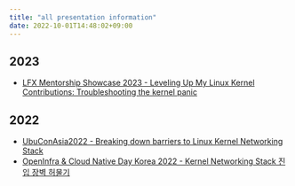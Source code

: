 ```yaml
---
title: "all presentation information"
date: 2022-10-01T14:48:02+09:00
---
```


## 2023
- [LFX Mentorship Showcase 2023 - Leveling Up My Linux Kernel Contributions: Troubleshooting the kernel panic](https://claudiajkang.github.io/slides/lfxshowcase2023/readme)

## 2022
- [UbuConAsia2022 - Breaking down barriers to Linux Kernel Networking Stack](https://claudiajkang.github.io/slides/ubuconasia2022/readme)
- [OpenInfra & Cloud Native Day Korea 2022 - Kernel Networking Stack 진입 장벽 허물기](https://claudiajkang.github.io/slides/oicdkorea2022/readme)
